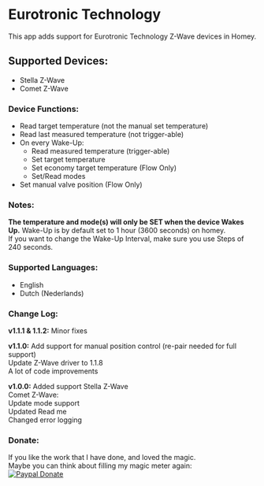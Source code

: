 # Eurotronic Technology
This app adds support for Eurotronic Technology Z-Wave devices in Homey.

## Supported Devices:
+ Stella Z-Wave
+ Comet Z-Wave

### Device Functions:
+ Read target temperature (not the manual set temperature)
+ Read last measured temperature (not trigger-able)
+ On every Wake-Up:
  - Read measured temperature (trigger-able)
  - Set target temperature
  - Set economy target temperature (Flow Only)
  - Set/Read modes
+ Set manual valve position (Flow Only)

### Notes:
**The temperature and mode(s) will only be SET when the device Wakes Up.**
Wake-Up is by default set to 1 hour (3600 seconds) on homey.  
If you want to change the Wake-Up Interval, make sure you use Steps of 240 seconds.

### Supported Languages:
* English
* Dutch (Nederlands)

### Change Log:
**v1.1.1 & 1.1.2:**
Minor fixes

**v1.1.0:**
Add support for manual position control (re-pair needed for full support)  
Update Z-Wave driver to 1.1.8  
A lot of code improvements

**v1.0.0:**
Added support Stella Z-Wave  
Comet Z-Wave:  
Update mode support  
Updated Read me  
Changed error logging

### Donate:
If you like the work that I have done, and loved the magic.  
Maybe you can think about filling my magic meter again:  
[![Paypal Donate](https://www.paypalobjects.com/en_US/i/btn/btn_donate_LG.gif)](https://www.paypal.com/cgi-bin/webscr?cmd=_s-xclick&hosted_button_id=CH7AVGUY9KEQJ)
